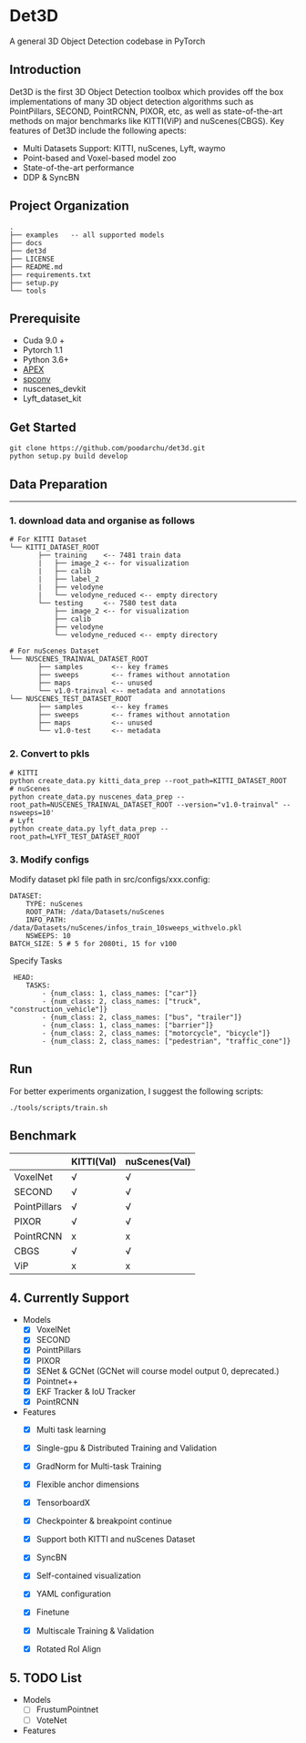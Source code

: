 # Det3D

A general 3D Object Detection codebase in PyTorch

## Introduction

Det3D is the first 3D Object Detection toolbox which provides off the box implementations of many 3D object detection algorithms such as PointPillars, SECOND, PointRCNN, PIXOR, etc, as well as state-of-the-art methods on major benchmarks like KITTI(ViP) and nuScenes(CBGS). Key features of Det3D include the following apects:

* Multi Datasets Support: KITTI, nuScenes, Lyft, waymo
* Point-based and Voxel-based model zoo
* State-of-the-art performance
* DDP & SyncBN

Project Organization
------------
```
.
├── examples   -- all supported models
├── docs
├── det3d
├── LICENSE
├── README.md
├── requirements.txt
├── setup.py
└── tools
```

Prerequisite
-------------------
- Cuda 9.0 +
- Pytorch 1.1
- Python 3.6+
- [APEX](https://github.com/NVIDIA/apex.git)
- [spconv](https://github.com/traveller59/spconv/commit/73427720a539caf9a44ec58abe3af7aa9ddb8e39) 
- nuscenes_devkit
- Lyft_dataset_kit

## Get Started
```
git clone https://github.com/poodarchu/det3d.git
python setup.py build develop
```
## Data Preparation
-----------------
###  1. download data and organise as follows
```
# For KITTI Dataset
└── KITTI_DATASET_ROOT
       ├── training    <-- 7481 train data
       |   ├── image_2 <-- for visualization
       |   ├── calib
       |   ├── label_2
       |   ├── velodyne
       |   └── velodyne_reduced <-- empty directory
       └── testing     <-- 7580 test data
           ├── image_2 <-- for visualization
           ├── calib
           ├── velodyne
           └── velodyne_reduced <-- empty directory

# For nuScenes Dataset         
└── NUSCENES_TRAINVAL_DATASET_ROOT
       ├── samples       <-- key frames
       ├── sweeps        <-- frames without annotation
       ├── maps          <-- unused
       └── v1.0-trainval <-- metadata and annotations
└── NUSCENES_TEST_DATASET_ROOT
       ├── samples       <-- key frames
       ├── sweeps        <-- frames without annotation
       ├── maps          <-- unused
       └── v1.0-test     <-- metadata
```
### 2. Convert to pkls
```
# KITTI
python create_data.py kitti_data_prep --root_path=KITTI_DATASET_ROOT
# nuScenes
python create_data.py nuscenes_data_prep --root_path=NUSCENES_TRAINVAL_DATASET_ROOT --version="v1.0-trainval" --nsweeps=10'
# Lyft
python create_data.py lyft_data_prep --root_path=LYFT_TEST_DATASET_ROOT
```
### 3. Modify configs
Modify dataset pkl file path in src/configs/xxx.config:
```
DATASET:
    TYPE: nuScenes
    ROOT_PATH: /data/Datasets/nuScenes
    INFO_PATH: /data/Datasets/nuScenes/infos_train_10sweeps_withvelo.pkl
    NSWEEPS: 10
BATCH_SIZE: 5 # 5 for 2080ti, 15 for v100
```
Specify Tasks
```
 HEAD:
    TASKS:
        - {num_class: 1, class_names: ["car"]}
        - {num_class: 2, class_names: ["truck", "construction_vehicle"]}
        - {num_class: 2, class_names: ["bus", "trailer"]}
        - {num_class: 1, class_names: ["barrier"]}
        - {num_class: 2, class_names: ["motorcycle", "bicycle"]}
        - {num_class: 2, class_names: ["pedestrian", "traffic_cone"]}
```

Run
------------
For better experiments organization, I suggest the following scripts:
```
./tools/scripts/train.sh
```

## Benchmark

|              | KITTI(Val) | nuScenes(Val) |
| ------------ | ---------- | ------------- |
| VoxelNet     | √          | √             |
| SECOND       | √          | √             |
| PointPillars | √          | √             |
| PIXOR        | √          | √             |
| PointRCNN    | x          | x             |
| CBGS         | √          | √             |
| ViP          | x          | x             |

## 4. Currently Support

* Models
  - [x] VoxelNet
  - [x] SECOND
  - [x] PointtPillars
  - [x] PIXOR
  - [x] SENet & GCNet (GCNet will course model output 0, deprecated.)
  - [x] Pointnet++
  - [x] EKF Tracker & IoU Tracker
  - [x] PointRCNN

* Features
  - [x] Multi task learning
  - [x] Single-gpu & Distributed Training and Validation
  - [x] GradNorm for Multi-task Training
  - [x] Flexible anchor dimensions
  - [x] TensorboardX
  - [x] Checkpointer & breakpoint continue
  - [x] Support both KITTI and nuScenes Dataset
  - [x] SyncBN
  - [x] Self-contained visualization
  - [x] YAML configuration
  - [x] Finetune
  - [x] Multiscale Training & Validation
  - [x] Rotated RoI Align


## 5. TODO List
* Models
  - [ ] FrustumPointnet
  - [ ] VoteNet

* Features


